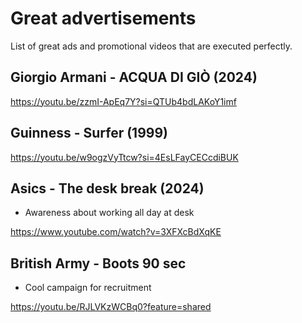# Great advertisements

List of great ads and promotional videos that are executed perfectly.

## Giorgio Armani - ACQUA DI GIÒ (2024)

https://youtu.be/zzmI-ApEq7Y?si=QTUb4bdLAKoY1imf

## Guinness - Surfer (1999)

https://youtu.be/w9ogzVyTtcw?si=4EsLFayCECcdiBUK

## Asics - The desk break (2024)

- Awareness about working all day at desk

https://www.youtube.com/watch?v=3XFXcBdXqKE

## British Army - Boots 90 sec

- Cool campaign for recruitment

https://youtu.be/RJLVKzWCBq0?feature=shared
